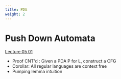 ```yaml
---
title: PDA
weight: 2
---
```


# Push Down Automata

[Lecture 05 01](https://canvas.ucsc.edu/courses/32038/files/2277330?module_item_id=182891)
- Proof CNT'd : Given a PDA P for L, construct a CFG
- Corollar: All regular languages are context free
- Pumping lemma intuition
